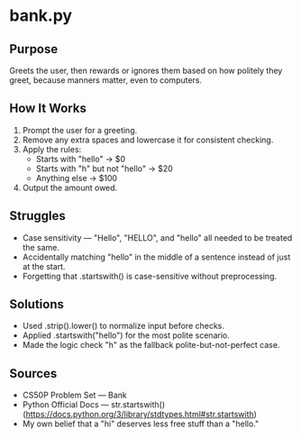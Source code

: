 # bank.py

## Purpose
Greets the user, then rewards or ignores them based on how politely they greet, because manners matter, even to computers.

## How It Works
1. Prompt the user for a greeting.
2. Remove any extra spaces and lowercase it for consistent checking.
3. Apply the rules:
   - Starts with "hello" ->  $0
   - Starts with "h" but not "hello" -> $20
   - Anything else -> $100
4. Output the amount owed.

## Struggles
- Case sensitivity — "Hello", "HELLO", and "hello" all needed to be treated the same.
- Accidentally matching "hello" in the middle of a sentence instead of just at the start.
- Forgetting that .startswith() is case-sensitive without preprocessing.

## Solutions
- Used .strip().lower() to normalize input before checks.
- Applied .startswith("hello") for the most polite scenario.
- Made the logic check "h" as the fallback polite-but-not-perfect case.

## Sources
- CS50P Problem Set — Bank
- Python Official Docs — str.startswith()(https://docs.python.org/3/library/stdtypes.html#str.startswith)
- My own belief that a "hi" deserves less free stuff than a "hello."
